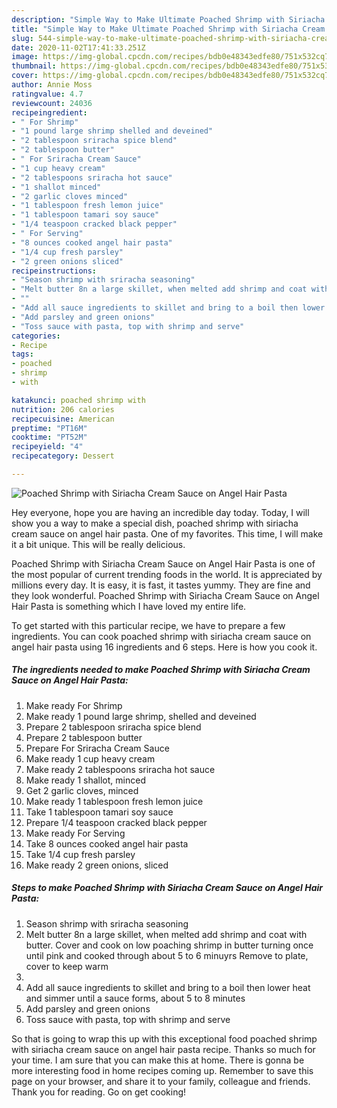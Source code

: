 ```yaml
---
description: "Simple Way to Make Ultimate Poached Shrimp with Siriacha Cream Sauce on Angel Hair Pasta"
title: "Simple Way to Make Ultimate Poached Shrimp with Siriacha Cream Sauce on Angel Hair Pasta"
slug: 544-simple-way-to-make-ultimate-poached-shrimp-with-siriacha-cream-sauce-on-angel-hair-pasta
date: 2020-11-02T17:41:33.251Z
image: https://img-global.cpcdn.com/recipes/bdb0e48343edfe80/751x532cq70/poached-shrimp-with-siriacha-cream-sauce-on-angel-hair-pasta-recipe-main-photo.jpg
thumbnail: https://img-global.cpcdn.com/recipes/bdb0e48343edfe80/751x532cq70/poached-shrimp-with-siriacha-cream-sauce-on-angel-hair-pasta-recipe-main-photo.jpg
cover: https://img-global.cpcdn.com/recipes/bdb0e48343edfe80/751x532cq70/poached-shrimp-with-siriacha-cream-sauce-on-angel-hair-pasta-recipe-main-photo.jpg
author: Annie Moss
ratingvalue: 4.7
reviewcount: 24036
recipeingredient:
- " For Shrimp"
- "1 pound large shrimp shelled and deveined"
- "2 tablespoon sriracha spice blend"
- "2 tablespoon butter"
- " For Sriracha Cream Sauce"
- "1 cup heavy cream"
- "2 tablespoons sriracha hot sauce"
- "1 shallot minced"
- "2 garlic cloves minced"
- "1 tablespoon fresh lemon juice"
- "1 tablespoon tamari soy sauce"
- "1/4 teaspoon cracked black pepper"
- " For Serving"
- "8 ounces cooked angel hair pasta"
- "1/4 cup fresh parsley"
- "2 green onions sliced"
recipeinstructions:
- "Season shrimp with sriracha seasoning"
- "Melt butter 8n a large skillet, when melted add shrimp and coat with butter. Cover and cook on low poaching shrimp in butter turning once until pink and cooked through about 5 to 6 minuyrs Remove to plate, cover to keep warm"
- ""
- "Add all sauce ingredients to skillet and bring to a boil then lower heat and simmer until a sauce forms, about 5 to 8 minutes"
- "Add parsley and green onions"
- "Toss sauce with pasta, top with shrimp and serve"
categories:
- Recipe
tags:
- poached
- shrimp
- with

katakunci: poached shrimp with 
nutrition: 206 calories
recipecuisine: American
preptime: "PT16M"
cooktime: "PT52M"
recipeyield: "4"
recipecategory: Dessert

---
```



![Poached Shrimp with Siriacha Cream Sauce on Angel Hair Pasta](https://img-global.cpcdn.com/recipes/bdb0e48343edfe80/751x532cq70/poached-shrimp-with-siriacha-cream-sauce-on-angel-hair-pasta-recipe-main-photo.jpg)

Hey everyone, hope you are having an incredible day today. Today, I will show you a way to make a special dish, poached shrimp with siriacha cream sauce on angel hair pasta. One of my favorites. This time, I will make it a bit unique. This will be really delicious.



Poached Shrimp with Siriacha Cream Sauce on Angel Hair Pasta is one of the most popular of current trending foods in the world. It is appreciated by millions every day. It is easy, it is fast, it tastes yummy. They are fine and they look wonderful. Poached Shrimp with Siriacha Cream Sauce on Angel Hair Pasta is something which I have loved my entire life.


To get started with this particular recipe, we have to prepare a few ingredients. You can cook poached shrimp with siriacha cream sauce on angel hair pasta using 16 ingredients and 6 steps. Here is how you cook it.

<!--inarticleads1-->

##### The ingredients needed to make Poached Shrimp with Siriacha Cream Sauce on Angel Hair Pasta:

1. Make ready  For Shrimp
1. Make ready 1 pound large shrimp, shelled and deveined
1. Prepare 2 tablespoon sriracha spice blend
1. Prepare 2 tablespoon butter
1. Prepare  For Sriracha Cream Sauce
1. Make ready 1 cup heavy cream
1. Make ready 2 tablespoons sriracha hot sauce
1. Make ready 1 shallot, minced
1. Get 2 garlic cloves, minced
1. Make ready 1 tablespoon fresh lemon juice
1. Take 1 tablespoon tamari soy sauce
1. Prepare 1/4 teaspoon cracked black pepper
1. Make ready  For Serving
1. Take 8 ounces cooked angel hair pasta
1. Take 1/4 cup fresh parsley
1. Make ready 2 green onions, sliced




<!--inarticleads2-->

##### Steps to make Poached Shrimp with Siriacha Cream Sauce on Angel Hair Pasta:

1. Season shrimp with sriracha seasoning
1. Melt butter 8n a large skillet, when melted add shrimp and coat with butter. Cover and cook on low poaching shrimp in butter turning once until pink and cooked through about 5 to 6 minuyrs Remove to plate, cover to keep warm
1. 
1. Add all sauce ingredients to skillet and bring to a boil then lower heat and simmer until a sauce forms, about 5 to 8 minutes
1. Add parsley and green onions
1. Toss sauce with pasta, top with shrimp and serve




So that is going to wrap this up with this exceptional food poached shrimp with siriacha cream sauce on angel hair pasta recipe. Thanks so much for your time. I am sure that you can make this at home. There is gonna be more interesting food in home recipes coming up. Remember to save this page on your browser, and share it to your family, colleague and friends. Thank you for reading. Go on get cooking!
